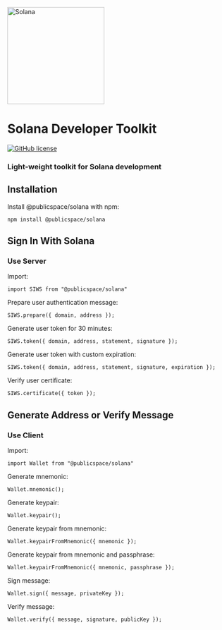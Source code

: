 <a href="https://github.com/apublicspace/solana"><img src="https://solana.com/_next/static/media/logotype.e4df684f.svg" width="220" alt="Solana"></a>

###

# Solana Developer Toolkit

[![GitHub license](https://img.shields.io/badge/license-MIT-blue.svg)](https://github.com/apublicspace/solana/blob/master/LICENSE.md)

### Light-weight toolkit for Solana development

## Installation

Install @publicspace/solana with npm:

```
npm install @publicspace/solana
```

## Sign In With Solana

### Use Server

Import:

```
import SIWS from "@publicspace/solana"
```

Prepare user authentication message:

```
SIWS.prepare({ domain, address });
```

Generate user token for 30 minutes:

```
SIWS.token({ domain, address, statement, signature });
```

Generate user token with custom expiration:

```
SIWS.token({ domain, address, statement, signature, expiration });
```

Verify user certificate:

```
SIWS.certificate({ token });
```

## Generate Address or Verify Message

### Use Client

Import:

```
import Wallet from "@publicspace/solana"
```

Generate mnemonic:

```
Wallet.mnemonic();
```

Generate keypair:

```
Wallet.keypair();
```

Generate keypair from mnemonic:

```
Wallet.keypairFromMnemonic({ mnemonic });
```

Generate keypair from mnemonic and passphrase:

```
Wallet.keypairFromMnemonic({ mnemonic, passphrase });
```

Sign message:

```
Wallet.sign({ message, privateKey });
```

Verify message:

```
Wallet.verify({ message, signature, publicKey });
```
